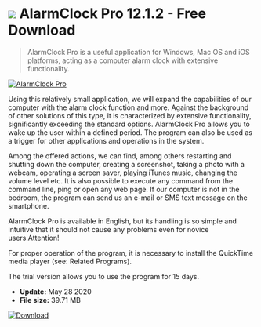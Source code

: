 # ![](https://cdn.softexe.net/static/icon/c/alarmclock-pro-8499.png) AlarmClock Pro 12.1.2 - Free Download

> AlarmClock Pro is a useful application for Windows, Mac OS and iOS platforms, acting as a computer alarm clock with extensive functionality.

[![AlarmClock Pro](https://gallery.dpcdn.pl/imgc/Tools/17928/g_-_420x350_1.5_-_x20130723195923_00.png)](https://softexe.net/win/system/clock/alarmclock-pro:hdaa.html)

Using this relatively small application, we will expand the capabilities of our computer with the alarm clock function and more. Against the background of other solutions of this type, it is characterized by extensive functionality, significantly exceeding the standard options. AlarmClock Pro allows you to wake up the user within a defined period. The program can also be used as a trigger for other applications and operations in the system.
 
 Among the offered actions, we can find, among others restarting and shutting down the computer, creating a screenshot, taking a photo with a webcam, operating a screen saver, playing iTunes music, changing the volume level etc. It is also possible to execute any command from the command line, ping or open any web page. If our computer is not in the bedroom, the program can send us an e-mail or SMS text message on the smartphone.
 
 AlarmClock Pro is available in English, but its handling is so simple and intuitive that it should not cause any problems even for novice users.Attention!
 
 For proper operation of the program, it is necessary to install the QuickTime media player (see: Related Programs).
 
 The trial version allows you to use the program for 15 days.


- **Update:** May 28 2020
- **File size:** 39.71 MB

[![Download](https://cdn.softexe.net/static/img/download.png)](https://softexe.net/win/system/clock/alarmclock-pro:hdaa.html)

